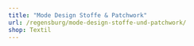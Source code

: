 ```yaml
---
title: "Mode Design Stoffe & Patchwork"
url: /regensburg/mode-design-stoffe-und-patchwork/
shop: Textil
---
```

